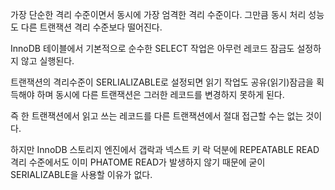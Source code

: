 가장 단순한 격리 수준이면서 동시에 가장 엄격한 격리 수준이다.
그만큼 동시 처리 성능도 다른 트랜잭션 격리 수준보다 떨어진다.

InnoDB 테이블에서 기본적으로 순수한 SELECT 작업은 아무런 레코드 잠금도 설정하지 않고 실행된다.

트랜잭션의 격리수준이 SERLIALIZABLE로 설정되면 읽기 작업도 공유(읽기)잠금을 획득해야 하며 동시에 다른 트랜잭션은 그러한 레코드를 변경하지 못하게 된다.

즉 한 트랜잭션에서 읽고 쓰는 레코드를 다른 트랜잭션에서 절대 접근할 수는 없는 것이다.

하지만 InnoDB 스토리지 엔진에서 갭락과 넥스트 키 락 덕분에 REPEATABLE READ 격리 수준에서도 이미 PHATOME READ가 발생하지 않기 때문에 굳이 SERIALIZABLE을 사용할 이유가 없다.